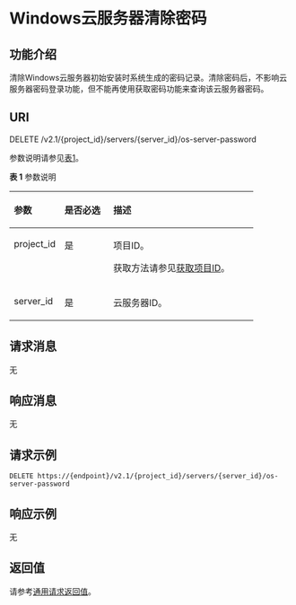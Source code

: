 # Windows云服务器清除密码<a name="ZH-CN_TOPIC_0031176554"></a>

## 功能介绍<a name="section57769674"></a>

清除Windows云服务器初始安装时系统生成的密码记录。清除密码后，不影响云服务器密码登录功能，但不能再使用获取密码功能来查询该云服务器密码。

## URI<a name="section50165025"></a>

DELETE /v2.1/\{project\_id\}/servers/\{server\_id\}/os-server-password

参数说明请参见[表1](#table46110007)。

**表 1**  参数说明

<a name="table46110007"></a>
<table><thead align="left"><tr id="row14148614"><th class="cellrowborder" valign="top" width="20.74%" id="mcps1.2.4.1.1"><p id="p5187119"><a name="p5187119"></a><a name="p5187119"></a>参数</p>
</th>
<th class="cellrowborder" valign="top" width="19.99%" id="mcps1.2.4.1.2"><p id="p17503500"><a name="p17503500"></a><a name="p17503500"></a>是否必选</p>
</th>
<th class="cellrowborder" valign="top" width="59.27%" id="mcps1.2.4.1.3"><p id="p8497414"><a name="p8497414"></a><a name="p8497414"></a>描述</p>
</th>
</tr>
</thead>
<tbody><tr id="row17201924"><td class="cellrowborder" valign="top" width="20.74%" headers="mcps1.2.4.1.1 "><p id="p51178607"><a name="p51178607"></a><a name="p51178607"></a>project_id</p>
</td>
<td class="cellrowborder" valign="top" width="19.99%" headers="mcps1.2.4.1.2 "><p id="p51826478"><a name="p51826478"></a><a name="p51826478"></a>是</p>
</td>
<td class="cellrowborder" valign="top" width="59.27%" headers="mcps1.2.4.1.3 "><p id="p37593705"><a name="p37593705"></a><a name="p37593705"></a>项目ID。</p>
<p id="p1180512217438"><a name="p1180512217438"></a><a name="p1180512217438"></a>获取方法请参见<a href="获取项目ID.md">获取项目ID</a>。</p>
</td>
</tr>
<tr id="row615338831654"><td class="cellrowborder" valign="top" width="20.74%" headers="mcps1.2.4.1.1 "><p id="p519996316521"><a name="p519996316521"></a><a name="p519996316521"></a>server_id</p>
</td>
<td class="cellrowborder" valign="top" width="19.99%" headers="mcps1.2.4.1.2 "><p id="p5588153816521"><a name="p5588153816521"></a><a name="p5588153816521"></a>是</p>
</td>
<td class="cellrowborder" valign="top" width="59.27%" headers="mcps1.2.4.1.3 "><p id="p1719074216521"><a name="p1719074216521"></a><a name="p1719074216521"></a><span id="text183704525531"><a name="text183704525531"></a><a name="text183704525531"></a>云服务器</span>ID。</p>
</td>
</tr>
</tbody>
</table>

## 请求消息<a name="section48832041"></a>

无

## 响应消息<a name="section1927776"></a>

无

## 请求示例<a name="section118665219435"></a>

```
DELETE https://{endpoint}/v2.1/{project_id}/servers/{server_id}/os-server-password
```

## 响应示例<a name="section19716123044320"></a>

无

## 返回值<a name="section17349988"></a>

请参考[通用请求返回值](通用请求返回值.md)。

